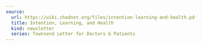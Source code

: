 ```yaml
---
source:
  url: https://wiki.chadnet.org/files/intention-learning-and-health.pdf
  title: Intention, Learning, and Health
  kind: newsletter
  series: Townsend Letter for Doctors & Patients
---
```

